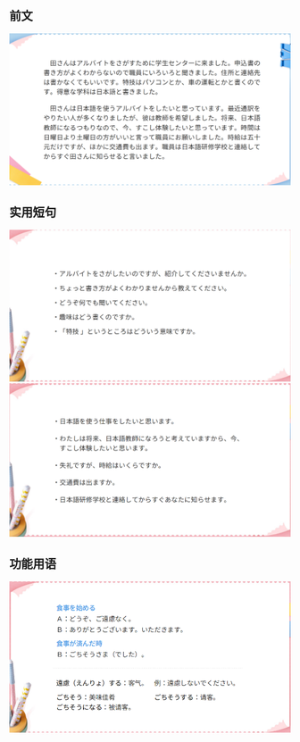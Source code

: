 ## 前文
![图片](../../static/打工/前文.png)

## 实用短句
![图片](../../static/打工/实用短句1.png)
![图片](../../static/打工/实用短句2.png)

## 功能用语
![图片](../../static/打工/功能用语.png)